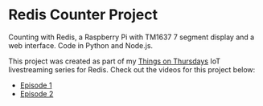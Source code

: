 # Redis Counter Project

Counting with Redis, a Raspberry Pi with TM1637 7 segment display and a web interface.  Code in Python and Node.js.

This project was created as part of my [Things on Thursdays](https://simonprickett.dev/things-on-thursdays-livestreams/) IoT livestreaming series for Redis.  Check out the videos for this project below:

* [Episode 1](https://www.youtube.com/watch?v=NJyR8FKb9aI&t=8s)
* [Episode 2](https://www.youtube.com/watch?v=Ad7zHs5ViWw&t=22s)
